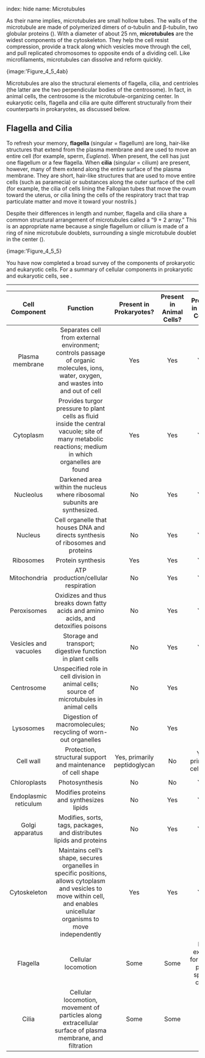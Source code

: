 index: hide
name: Microtubules

As their name implies, microtubules are small hollow tubes. The walls of the microtubule are made of polymerized dimers of α-tubulin and β-tubulin, two globular proteins (). With a diameter of about 25 nm,  **microtubules** are the widest components of the cytoskeleton. They help the cell resist compression, provide a track along which vesicles move through the cell, and pull replicated chromosomes to opposite ends of a dividing cell. Like microfilaments, microtubules can dissolve and reform quickly.


{image:'Figure_4_5_4ab}
        

Microtubules are also the structural elements of flagella, cilia, and centrioles (the latter are the two perpendicular bodies of the centrosome). In fact, in animal cells, the centrosome is the microtubule-organizing center. In eukaryotic cells, flagella and cilia are quite different structurally from their counterparts in prokaryotes, as discussed below.

## Flagella and Cilia

To refresh your memory,  **flagella** (singular = flagellum) are long, hair-like structures that extend from the plasma membrane and are used to move an entire cell (for example, sperm,  *Euglena*). When present, the cell has just one flagellum or a few flagella. When  **cilia** (singular = cilium) are present, however, many of them extend along the entire surface of the plasma membrane. They are short, hair-like structures that are used to move entire cells (such as paramecia) or substances along the outer surface of the cell (for example, the cilia of cells lining the Fallopian tubes that move the ovum toward the uterus, or cilia lining the cells of the respiratory tract that trap particulate matter and move it toward your nostrils.)

Despite their differences in length and number, flagella and cilia share a common structural arrangement of microtubules called a “9 + 2 array.” This is an appropriate name because a single flagellum or cilium is made of a ring of nine microtubule doublets, surrounding a single microtubule doublet in the center ().


{image:'Figure_4_5_5}
        

You have now completed a broad survey of the components of prokaryotic and eukaryotic cells. For a summary of cellular components in prokaryotic and eukaryotic cells, see  .


****

| Cell Component | Function | Present in Prokaryotes? | Present in Animal Cells? | Present in Plant Cells? |
|:-:|:-:|:-:|:-:|:-:|
| Plasma membrane | Separates cell from external environment; controls passage of organic molecules, ions, water, oxygen, and wastes into and out of cell | Yes | Yes | Yes |
| Cytoplasm | Provides turgor pressure to plant cells as fluid inside the central vacuole; site of many metabolic reactions; medium in which organelles are found | Yes | Yes | Yes |
| Nucleolus |  Darkened area within the nucleus where ribosomal subunits are synthesized. | No | Yes | Yes |
| Nucleus | Cell organelle that houses DNA and directs synthesis of ribosomes and proteins | No | Yes | Yes |
| Ribosomes | Protein synthesis | Yes | Yes | Yes |
| Mitochondria | ATP production/cellular respiration | No | Yes | Yes |
| Peroxisomes | Oxidizes and thus breaks down fatty acids and amino acids, and detoxifies poisons | No | Yes | Yes |
| Vesicles and vacuoles | Storage and transport; digestive function in plant cells | No | Yes | Yes |
| Centrosome | Unspecified role in cell division in animal cells; source of microtubules in animal cells | No | Yes | No |
| Lysosomes | Digestion of macromolecules; recycling of worn-out organelles | No | Yes | No |
| Cell wall | Protection, structural support and maintenance of cell shape | Yes, primarily peptidoglycan | No | Yes, primarily cellulose |
| Chloroplasts | Photosynthesis | No | No | Yes |
| Endoplasmic reticulum | Modifies proteins and synthesizes lipids | No | Yes | Yes |
| Golgi apparatus | Modifies, sorts, tags, packages, and distributes lipids and proteins | No | Yes | Yes |
| Cytoskeleton | Maintains cell’s shape, secures organelles in specific positions, allows cytoplasm and vesicles to move within cell, and enables unicellular organisms to move independently | Yes | Yes | Yes |
| Flagella | Cellular locomotion | Some | Some | No, except for some plant sperm cells. |
| Cilia | Cellular locomotion, movement of particles along extracellular surface of plasma membrane, and filtration | Some | Some | No |
    

